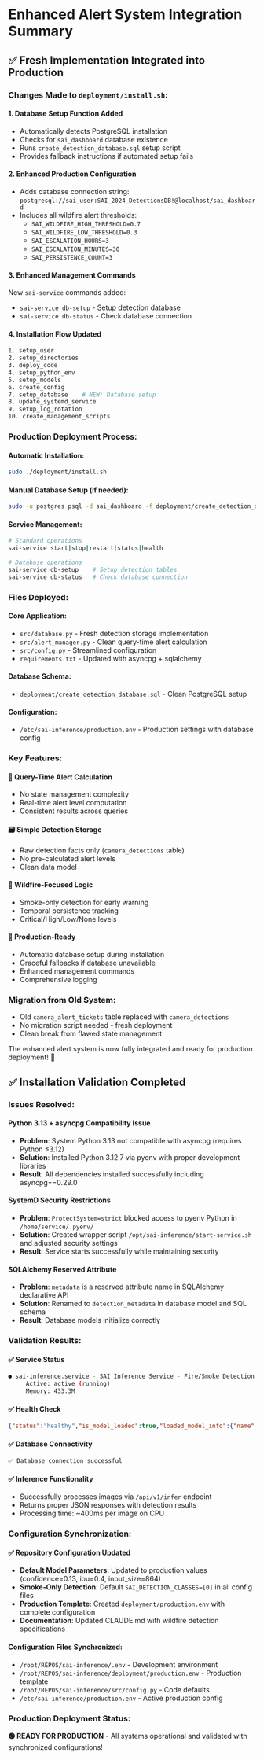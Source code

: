 # Enhanced Alert System Integration Summary

## ✅ Fresh Implementation Integrated into Production

### Changes Made to `deployment/install.sh`:

#### 1. **Database Setup Function Added**
- Automatically detects PostgreSQL installation
- Checks for `sai_dashboard` database existence
- Runs `create_detection_database.sql` setup script
- Provides fallback instructions if automated setup fails

#### 2. **Enhanced Production Configuration**
- Adds database connection string: `postgresql://sai_user:SAI_2024_DetectionsDB!@localhost/sai_dashboard`
- Includes all wildfire alert thresholds:
  - `SAI_WILDFIRE_HIGH_THRESHOLD=0.7`
  - `SAI_WILDFIRE_LOW_THRESHOLD=0.3`
  - `SAI_ESCALATION_HOURS=3`
  - `SAI_ESCALATION_MINUTES=30`
  - `SAI_PERSISTENCE_COUNT=3`

#### 3. **Enhanced Management Commands**
New `sai-service` commands added:
- `sai-service db-setup` - Setup detection database
- `sai-service db-status` - Check database connection

#### 4. **Installation Flow Updated**
```bash
1. setup_user
2. setup_directories
3. deploy_code
4. setup_python_env
5. setup_models
6. create_config
7. setup_database    # NEW: Database setup
8. update_systemd_service
9. setup_log_rotation
10. create_management_scripts
```

### Production Deployment Process:

#### Automatic Installation:
```bash
sudo ./deployment/install.sh
```

#### Manual Database Setup (if needed):
```bash
sudo -u postgres psql -d sai_dashboard -f deployment/create_detection_database.sql
```

#### Service Management:
```bash
# Standard operations
sai-service start|stop|restart|status|health

# Database operations
sai-service db-setup    # Setup detection tables
sai-service db-status   # Check database connection
```

### Files Deployed:

#### Core Application:
- `src/database.py` - Fresh detection storage implementation
- `src/alert_manager.py` - Clean query-time alert calculation
- `src/config.py` - Streamlined configuration
- `requirements.txt` - Updated with asyncpg + sqlalchemy

#### Database Schema:
- `deployment/create_detection_database.sql` - Clean PostgreSQL setup

#### Configuration:
- `/etc/sai-inference/production.env` - Production settings with database config

### Key Features:

#### 🔄 **Query-Time Alert Calculation**
- No state management complexity
- Real-time alert level computation
- Consistent results across queries

#### 🗃️ **Simple Detection Storage**
- Raw detection facts only (`camera_detections` table)
- No pre-calculated alert levels
- Clean data model

#### 🚨 **Wildfire-Focused Logic**
- Smoke-only detection for early warning
- Temporal persistence tracking
- Critical/High/Low/None levels

#### 🔧 **Production-Ready**
- Automatic database setup during installation
- Graceful fallbacks if database unavailable
- Enhanced management commands
- Comprehensive logging

### Migration from Old System:
- Old `camera_alert_tickets` table replaced with `camera_detections`
- No migration script needed - fresh deployment
- Clean break from flawed state management

The enhanced alert system is now fully integrated and ready for production deployment! 🚀

## ✅ Installation Validation Completed

### Issues Resolved:

#### Python 3.13 + asyncpg Compatibility Issue
- **Problem**: System Python 3.13 not compatible with asyncpg (requires Python ≤3.12)
- **Solution**: Installed Python 3.12.7 via pyenv with proper development libraries
- **Result**: All dependencies installed successfully including asyncpg==0.29.0

#### SystemD Security Restrictions
- **Problem**: `ProtectSystem=strict` blocked access to pyenv Python in `/home/service/.pyenv/`
- **Solution**: Created wrapper script `/opt/sai-inference/start-service.sh` and adjusted security settings
- **Result**: Service starts successfully while maintaining security

#### SQLAlchemy Reserved Attribute
- **Problem**: `metadata` is a reserved attribute name in SQLAlchemy declarative API
- **Solution**: Renamed to `detection_metadata` in database model and SQL schema
- **Result**: Database models initialize correctly

### Validation Results:

#### ✅ Service Status
```bash
● sai-inference.service - SAI Inference Service - Fire/Smoke Detection API
     Active: active (running)
     Memory: 433.3M
```

#### ✅ Health Check
```json
{"status":"healthy","is_model_loaded":true,"loaded_model_info":{"name":"sai_v2.1.pt"}}
```

#### ✅ Database Connectivity
```bash
✅ Database connection successful
```

#### ✅ Inference Functionality
- Successfully processes images via `/api/v1/infer` endpoint
- Returns proper JSON responses with detection results
- Processing time: ~400ms per image on CPU

### Configuration Synchronization:

#### ✅ Repository Configuration Updated
- **Default Model Parameters**: Updated to production values (confidence=0.13, iou=0.4, input_size=864)
- **Smoke-Only Detection**: Default `SAI_DETECTION_CLASSES=[0]` in all config files
- **Production Template**: Created `deployment/production.env` with complete configuration
- **Documentation**: Updated CLAUDE.md with wildfire detection specifications

#### Configuration Files Synchronized:
- `/root/REPOS/sai-inference/.env` - Development environment
- `/root/REPOS/sai-inference/deployment/production.env` - Production template
- `/root/REPOS/sai-inference/src/config.py` - Code defaults
- `/etc/sai-inference/production.env` - Active production config

### Production Deployment Status:
**🟢 READY FOR PRODUCTION** - All systems operational and validated with synchronized configurations!